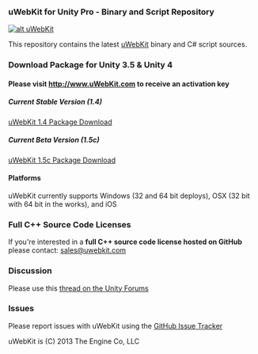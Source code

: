 ### uWebKit for Unity Pro - Binary and Script Repository

[![alt uWebKit](http://uwebkit.com/wp-content/uploads/2013/01/uWebKit_OverviewSplash3.jpg)](http://www.uWebKit.com)

This repository contains the latest [uWebKit](http://www.uWebKit.com) binary and C# script sources.

### Download Package for Unity 3.5 & Unity 4 

#### Please visit http://www.uWebKit.com to receive an activation key

##### Current Stable Version (1.4)

[uWebKit 1.4 Package Download](http://www.uwebkit.com/static/downloads/uwebkit/uWebKit_v14.unitypackage) 

##### Current Beta Version (1.5c)

[uWebKit 1.5c Package Download](http://www.uwebkit.com/static/downloads/uwebkit/uWebKit_v15c.unitypackage)

#### Platforms

uWebKit currently supports Windows (32 and 64 bit deploys), OSX (32 bit with 64 bit in the works), and iOS 

### Full C++ Source Code Licenses  

If you're interested in a **full C++ source code license hosted on GitHub** please contact: sales@uwebkit.com   

### Discussion

Please use this [thread on the Unity Forums](http://forum.unity3d.com/threads/193978-uWebKit-HTML-CSS-HTTPS-Javascript-integration-for-Unity-Pro)

### Issues

Please report issues with uWebKit using the [GitHub Issue Tracker](https://github.com/TheEngineCompany/uWebKitRelease/issues)

uWebKit is (C) 2013 The Engine Co, LLC
